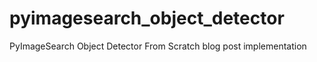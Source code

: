 # pyimagesearch_object_detector
PyImageSearch Object Detector From Scratch blog post implementation
